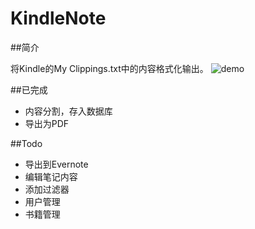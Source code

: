 # KindleNote

##简介

将Kindle的My Clippings.txt中的内容格式化输出。
![demo](http://i2.tietuku.com/a08af6fb2d473fe2.png)

##已完成

+ 内容分割，存入数据库
+ 导出为PDF 

##Todo

+ 导出到Evernote
+ 编辑笔记内容
+ 添加过滤器
+ 用户管理
+ 书籍管理